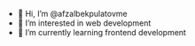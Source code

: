 - 👋 Hi, I’m @afzalbekpulatovme
- 👀 I’m interested in web development
- 🌱 I’m currently learning frontend development

<!---
afzalbekpulatovme/afzalbekpulatovme is a ✨ special ✨ repository because its `README.md` (this file) appears on your GitHub profile.
You can click the Preview link to take a look at your changes.
--->
